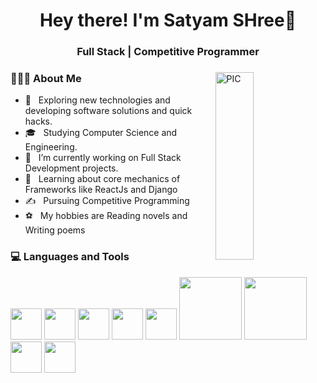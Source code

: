 <h1 align="center">Hey there! I'm Satyam SHree👋 </h1>
<h3 align="center"> Full Stack | Competitive Programmer  </h3>
<div>
<img width = "35%" align="right" alt="PIC" height="300px" src="https://media.giphy.com/media/QssGEmpkyEOhBCb7e1/giphy.gif" />
<div align="left"> 
  <h3> 👨🏻‍💻 About Me </h3>

  - 🤔 &nbsp; Exploring new technologies and developing software solutions and quick hacks.
  - 🎓 &nbsp; Studying Computer Science and Engineering.
  - 💼 &nbsp; I’m currently working on Full Stack Development projects.
  - 🌱 &nbsp; Learning about core mechanics of Frameworks like ReactJs and Django
  - ✍️ &nbsp; Pursuing Competitive Programming 
  - ⚽ &nbsp; My hobbies are Reading novels and Writing poems 
</div> 
</div>

<div>
  <h3> 💻 Languages and Tools </h3>
  <p>
  <img src="https://www.freepnglogos.com/uploads/javascript-png/javascript-vector-logo-yellow-png-transparent-javascript-vector-12.png" width="50">
  <img src="https://i.giphy.com/media/LMt9638dO8dftAjtco/200.webp"   width="50">
  <img src="https://i.giphy.com/media/eNAsjO55tPbgaor7ma/200w.webp" width="50">
  <img src="https://i.giphy.com/media/IdyAQJVN2kVPNUrojM/200.webp" width="50">
  <img src="https://media3.giphy.com/media/kdFc8fubgS31b8DsVu/giphy.webp" width="50">
  <img src="https://static.djangoproject.com/img/logos/django-logo-negative.png" width="100">
  <img src="https://media.giphy.com/media/kH1DBkPNyZPOk0BxrM/giphy.gif" width="100">
  <img src="https://p.kindpng.com/picc/s/485-4850258_bootstrap-logo-png-image-free-download-searchpng-logos.png" width="50">
  <img src="https://p.kindpng.com/picc/s/485-4850282_sass-support-calligraphy-hd-png-download.png" width="50" height="50">
  <p>
</div> 


